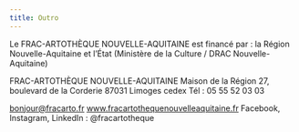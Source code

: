 ```yaml
---
title: Outro
---
```


Le FRAC-ARTOTHÈQUE NOUVELLE-AQUITAINE
est financé par :
la Région Nouvelle-Aquitaine 
et l’État (Ministère de la Culture / DRAC Nouvelle-Aquitaine)

FRAC-ARTOTHÈQUE NOUVELLE-AQUITAINE
Maison de la Région
27, boulevard de la Corderie
87031 Limoges cedex
Tél : 05 55 52 03 03

bonjour@fracarto.fr
www.fracartothequenouvelleaquitaine.fr
Facebook, Instagram, LinkedIn : @fracartotheque